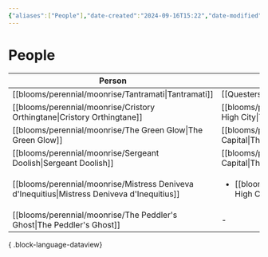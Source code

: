```yaml
---
{"aliases":["People"],"date-created":"2024-09-16T15:22","date-modified":"2024-09-16T15:26","dg-publish":true,"tags":["moonrise"],"title":"People","dg-path":"moonrise/People.md","permalink":"/moonrise/people/","dgPassFrontmatter":true}
---
```



# People

| Person                                                                                          | Location                                                                         |
| ----------------------------------------------------------------------------------------------- | -------------------------------------------------------------------------------- |
| [[blooms/perennial/moonrise/Tantramati\|Tantramati]]                                         | [[Questers\|Questers]]                                                           |
| [[blooms/perennial/moonrise/Cristory Orthingtane\|Cristory Orthingtane]]                     | [[blooms/perennial/moonrise/The High City\|The High City]]                    |
| [[blooms/perennial/moonrise/The Green Glow\|The Green Glow]]                                 | [[blooms/perennial/moonrise/The Capital\|The Capital]]                        |
| [[blooms/perennial/moonrise/Sergeant Doolish\|Sergeant Doolish]]                             | [[blooms/perennial/moonrise/The Capital\|The Capital]]                        |
| [[blooms/perennial/moonrise/Mistress Deniveva d'Inequitius\|Mistress Deniveva d'Inequitius]] | <ul><li>[[blooms/perennial/moonrise/The High City.md\\|The High City]]</li></ul> |
| [[blooms/perennial/moonrise/The Peddler's Ghost\|The Peddler's Ghost]]                       | \-                                                                               |

{ .block-language-dataview}
